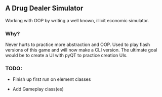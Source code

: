 ## A Drug Dealer Simulator

Working with OOP by writing a well known, illicit economic simulator.

### Why?

Never hurts to practice more abstraction and OOP. Used to play flash versions of this game and will now make a CLI version. The ultimate goal would be to create a UI with pyQT to practice creation UIs.

### TODO:

 * Finish up first run on element classes

 * Add Gameplay class(es)
